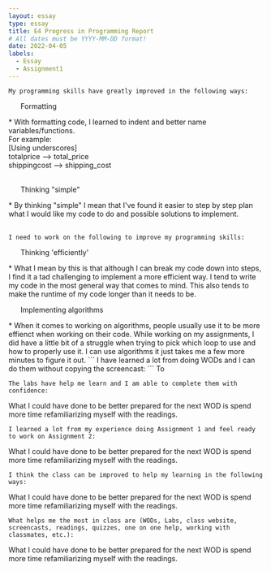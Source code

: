 ```yaml
---
layout: essay
type: essay
title: E4 Progress in Programming Report
# All dates must be YYYY-MM-DD format!
date: 2022-04-05
labels:
  - Essay
  - Assignment1
---
```



```
My programming skills have greatly improved in the following ways:
```
<ul> Formatting </ul> 
* With formatting code, I learned to indent and better name variables/functions. </br>
  For example: </br>
  [Using underscores] </br>
  totalprice --> total_price </br>
  shippingcost --> shipping_cost </br>
</br><ul> Thinking "simple"</ul>
* By thinking "simple" I mean that I've found it easier to step by step plan what I would like my code to do and possible solutions to implement.
</br>
</br>

```
I need to work on the following to improve my programming skills:
```
<ul> Thinking 'efficiently' </ul>
* What I mean by this is that although I can break my code down into steps, I find it a tad challenging to implement a more efficient way. I tend to write my code in the most general way that comes to mind. This also tends to make the runtime of my code longer than it needs to be.
<ul> Implementing algorithms </ul> 
* When it comes to working on algorithms, people usually use it to be more effienct when working on their code. While working on my assignments, I did have a little bit of a struggle when trying to pick which loop to use and how to properly use it. I can use algorithms it just takes me a few more minutes to figure it out.
```
I have learned a lot from doing WODs and I can do them without copying the screencast:
```
To 

```
The labs have help me learn and I am able to complete them with confidence:
```
What I could have done to be better prepared for the next WOD is spend more time refamiliarizing myself with the readings.



```
I learned a lot from my experience doing Assignment 1 and feel ready to work on Assignment 2:
```
What I could have done to be better prepared for the next WOD is spend more time refamiliarizing myself with the readings.


```
I think the class can be improved to help my learning in the following ways:
```
What I could have done to be better prepared for the next WOD is spend more time refamiliarizing myself with the readings.


```
What helps me the most in class are (WODs, Labs, class website, screencasts, readings, quizzes, one on one help, working with classmates, etc.):
```
What I could have done to be better prepared for the next WOD is spend more time refamiliarizing myself with the readings.







